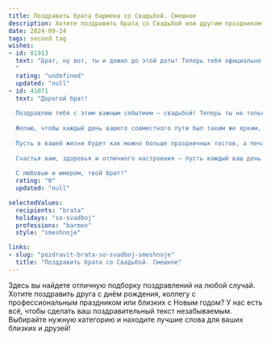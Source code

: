```yaml
---
title: Поздравить брата бармена со Свадьбой. Смешное
description: Хотите поздравить брата со Свадьбой или другим праздником? Наш ИИ создаст незабываемое поздравление, а вы обязательно выделитесь среди других.  
date: 2024-09-24
tags: second tag
wishes:
- id: 81913
  text: "Брат, ну вот, ты и дожил до этой даты! Теперь тебя официально можно называть \"Замужним барменом\". Только смотри, не забывай про своих фанатов - пусть молодожены тоже наслаждаются твоим фирменным коктейлем \"Тещин язык\"!
  "
  rating: "undefined"
  updated: "null"
- id: 41071
  text: "Дорогой брат!
  
  Поздравляю тебя с этим важным событием — свадьбой! Теперь ты не только мастер смешивать коктейли, но и мастер смешивать жизни двух людей!
  
  Желаю, чтобы каждый день вашего совместного пути был таким же ярким, как шоты с лимоном, и сладким, как маракуйя в твоих любимых напитках. Пусть ваша любовь бурлит, как газировка, а споры о том, кто будет мыть посуду, решаются без алкоголя — с волевым коктейлем из терпения и понимания!
  
  Пусть в вашей жизни будет как можно больше праздничных тостов, а печальных моментов — как минимум по одной капле, чтобы не переборщить!
  
  Счастья вам, здоровья и отличного настроения — пусть каждый ваш день будет как идеальный коктейль: сбалансированным, легким и всегда с добавлением ярких эмоций!
  
  С любовью и юмором, твой брат!"
  rating: "0"
  updated: "null"

selectedValues:
  recipients: "brata"
  holidays: "so-svadboj"
  professions: "barmen"
  style: "smeshnoje"

links:
- slug: "pozdravit-brata-so-svadboj-smeshnoje"
  title: "Поздравить брата со Свадьбой. Смешное"
---
```


Здесь вы найдете отличную подборку поздравлений на любой случай. 
Хотите поздравить друга с днём рождения, коллегу с профессиональным праздником или близких с Новым годом? У нас есть всё, чтобы сделать ваш поздравительный текст незабываемым. Выбирайте нужную категорию и находите лучшие слова для ваших близких и друзей!
